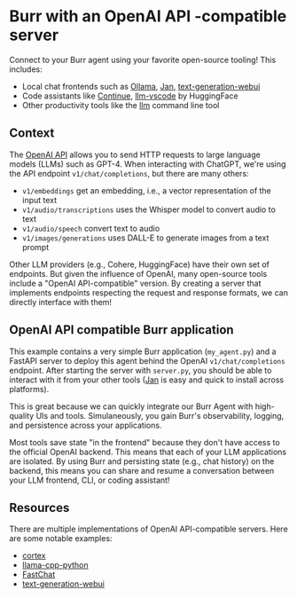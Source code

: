 # Burr with an OpenAI API -compatible server

Connect to your Burr agent using your favorite open-source tooling! This includes:
- Local chat frontends such as [Ollama](https://github.com/ollama/ollama/blob/4ec7445a6f678b6efc773bb9fa886d7c9b075577/docs/openai.md#supported-request-fields), [Jan](https://jan.ai/docs/remote-models/generic-openai), [text-generation-webui](https://github.com/oobabooga/text-generation-webui/wiki/12-%E2%80%90-OpenAI-API#openai-compatible-api)
- Code assistants like [Continue](https://docs.continue.dev/reference/Model%20Providers/openai#openai-compatible-servers--apis), [llm-vscode](https://github.com/huggingface/llm-vscode?tab=readme-ov-file#backend) by HuggingFace
- Other productivity tools like the [llm](https://llm.datasette.io/en/stable/other-models.html#openai-compatible-models) command line tool

## Context

The [OpenAI API](https://platform.openai.com/docs/overview) allows you to send HTTP requests to large language models (LLMs) such as GPT-4. When interacting with ChatGPT, we're using the API endpoint `v1/chat/completions`, but there are many others:

- `v1/embeddings` get an embedding, i.e., a vector representation of the input text
- `v1/audio/transcriptions` uses the Whisper model to convert audio to text
- `v1/audio/speech` convert text to audio
- `v1/images/generations` uses DALL-E to generate images from a text prompt

Other LLM providers (e.g., Cohere, HuggingFace) have their own set of endpoints. But given the influence of OpenAI, many open-source tools include a "OpenAI API-compatible" version. By creating a server that implements endpoints respecting the request and response formats, we can directly interface with them!

## OpenAI API compatible Burr application
This example contains a very simple Burr application (`my_agent.py`) and a FastAPI server to deploy this agent behind the OpenAI `v1/chat/completions` endpoint. After starting the server with `server.py`, you should be able to interact with it from your other tools ([Jan](https://jan.ai/docs) is easy and quick to install across platforms).

This is great because we can quickly integrate our Burr Agent with high-quality UIs and tools. Simulaneously, you gain Burr's observability, logging, and persistence across your applications.

Most tools save state "in the frontend" because they don't have access to the official OpenAI backend. This means that each of your LLM applications are isolated. By using Burr and persisting state (e.g., chat history) on the backend, this means you can share and resume a conversation between your LLM frontend, CLI, or coding assistant!

## Resources
There are multiple implementations of OpenAI API-compatible servers. Here are some notable examples:

- [cortex](https://github.com/janhq/cortex)
- [llama-cpp-python](https://github.com/abetlen/llama-cpp-python/blob/main/llama_cpp/server/app.py)
- [FastChat](https://github.com/lm-sys/FastChat/blob/main/fastchat/serve/openai_api_server.py)
- [text-generation-webui](https://github.com/oobabooga/text-generation-webui/blob/abe5ddc8833206381c43b002e95788d4cca0893a/extensions/openai/script.py)